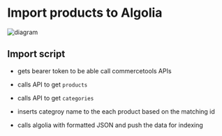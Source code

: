 # Import products to Algolia

![diagram](https://www.plantuml.com/plantuml/svg/0/RLB1Rjim3BtxApYVKY2pBpljrCG3XXJh6ZJTEU0apX4cIwv4TIk6_Viest4ShBwO5Dzx9FLq6na3fyuMxunJDcc24tCVFzPrm5zLQ_YKlgT8GNd7vBXIlgjH1uFknQO-rSs7ztkBZh_TVwajCaMMesFZkzwxZE-pjdoDyD4u2gkeWkbv3ULEC85Xp4ivS5xJtI57duaZiFz9RWqAhOqWVJkPWjXxoJRxNLn3cr5zy3ef2T1fmJArFXYIgXdbDJAA56niwwt1ycOn2jfMcaqLE106TOBSVmh9jOAR6Wr2Ftm0upJzDguLgSLUnwrFJcDuNQcyN3FD2qzvuF86_XGWttmngrvs4Dn-73zlL5vI6RyFHerhO9l_qsgliFi4LLL9ysizDUerymsS9HV4XOh3ZjxKmL5da_XqLi0S3su8-czHRCqZsTd7YV0qr2NOojrHcF7Nu6bhUL5dUwzCpFoxmyFN_tZgRTx5xmLJUCV7otY3n-9RXoo9dHz4eETa0cd8jE7rH78wNbjyKIrkfIgF-Hy0)

## **Import script**

- gets bearer token to be able  call commercetools APIs 
- calls API to get `products`
- calls API to get `categories`

- inserts categroy name to the each product based on the matching id

- calls algolia with formatted JSON and push the data for indexing 

